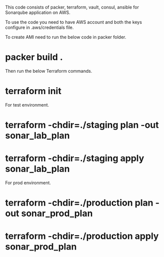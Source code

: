 This code consists of packer, terraform, vault, consul, ansible for Sonarqube application on AWS.

To use the code you need to have AWS account and both the keys configure in .aws/credentials file.

To create AMI need to run the below code in packer folder.
# packer build .

Then run the below Terraform commands.

# terraform init

For test environment.

# terraform -chdir=./staging plan -out sonar_lab_plan

# terraform -chdir=./staging apply sonar_lab_plan

For prod environment.

# terraform -chdir=./production plan -out sonar_prod_plan

# terraform -chdir=./production apply sonar_prod_plan


